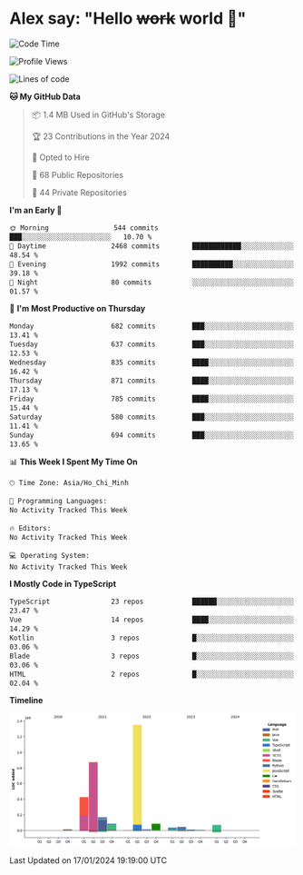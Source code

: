 # Alex say: "Hello ~~work~~ world 🐾"

<!--START_SECTION:waka-->
![Code Time](http://img.shields.io/badge/Code%20Time-1%2C066%20hrs%2055%20mins-blue)

![Profile Views](http://img.shields.io/badge/Profile%20Views-0-blue)

![Lines of code](https://img.shields.io/badge/From%20Hello%20World%20I%27ve%20Written-3.2%20million%20lines%20of%20code-blue)

**🐱 My GitHub Data** 

> 📦 1.4 MB Used in GitHub's Storage 
 > 
> 🏆 23 Contributions in the Year 2024
 > 
> 💼 Opted to Hire
 > 
> 📜 68 Public Repositories 
 > 
> 🔑 44 Private Repositories 
 > 
**I'm an Early 🐤** 

```text
🌞 Morning                544 commits         ███░░░░░░░░░░░░░░░░░░░░░░   10.70 % 
🌆 Daytime                2468 commits        ████████████░░░░░░░░░░░░░   48.54 % 
🌃 Evening                1992 commits        ██████████░░░░░░░░░░░░░░░   39.18 % 
🌙 Night                  80 commits          ░░░░░░░░░░░░░░░░░░░░░░░░░   01.57 % 
```
📅 **I'm Most Productive on Thursday** 

```text
Monday                   682 commits         ███░░░░░░░░░░░░░░░░░░░░░░   13.41 % 
Tuesday                  637 commits         ███░░░░░░░░░░░░░░░░░░░░░░   12.53 % 
Wednesday                835 commits         ████░░░░░░░░░░░░░░░░░░░░░   16.42 % 
Thursday                 871 commits         ████░░░░░░░░░░░░░░░░░░░░░   17.13 % 
Friday                   785 commits         ████░░░░░░░░░░░░░░░░░░░░░   15.44 % 
Saturday                 580 commits         ███░░░░░░░░░░░░░░░░░░░░░░   11.41 % 
Sunday                   694 commits         ███░░░░░░░░░░░░░░░░░░░░░░   13.65 % 
```


📊 **This Week I Spent My Time On** 

```text
🕑︎ Time Zone: Asia/Ho_Chi_Minh

💬 Programming Languages: 
No Activity Tracked This Week

🔥 Editors: 
No Activity Tracked This Week

💻 Operating System: 
No Activity Tracked This Week
```

**I Mostly Code in TypeScript** 

```text
TypeScript               23 repos            ██████░░░░░░░░░░░░░░░░░░░   23.47 % 
Vue                      14 repos            ████░░░░░░░░░░░░░░░░░░░░░   14.29 % 
Kotlin                   3 repos             █░░░░░░░░░░░░░░░░░░░░░░░░   03.06 % 
Blade                    3 repos             █░░░░░░░░░░░░░░░░░░░░░░░░   03.06 % 
HTML                     2 repos             █░░░░░░░░░░░░░░░░░░░░░░░░   02.04 % 
```



**Timeline**

![Lines of Code chart](https://raw.githubusercontent.com/alexzvn/alexzvn/main/assets/bar_graph.png)


 Last Updated on 17/01/2024 19:19:00 UTC
<!--END_SECTION:waka-->
